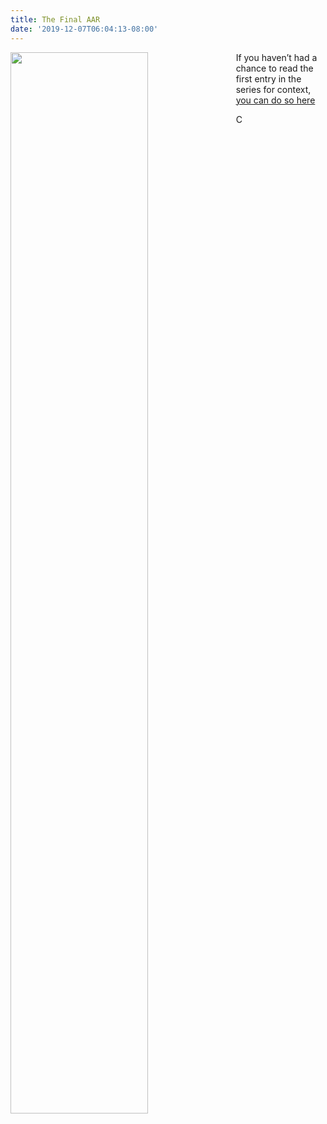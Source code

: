 ```yaml
---
title: The Final AAR
date: '2019-12-07T06:04:13-08:00'
---
```

<img style="float: left; margin:0 2em 0 0; width: 66%" src="/img/blog/different.jpg"> If you haven’t had a chance to read the first entry in the series for context, <a href="/post/after-action-review-aar/">you can do so here</a>



C
